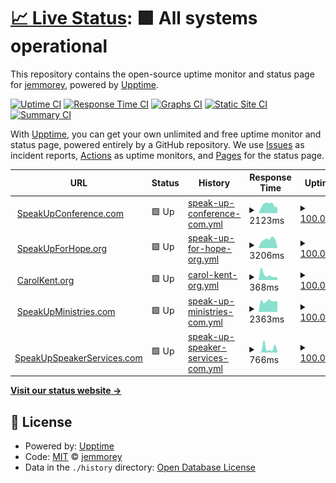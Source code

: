 # [📈 Live Status](https://jemmorey.github.io//upptime): <!--live status--> **🟩 All systems operational**

This repository contains the open-source uptime monitor and status page for [jemmorey](https://jemmorey.github.io//upptime), powered by [Upptime](https://github.com/upptime/upptime).

[![Uptime CI](https://github.com/jemmorey//upptime/workflows/Uptime%20CI/badge.svg)](https://github.com/jemmorey//upptime/actions?query=workflow%3A%22Uptime+CI%22)
[![Response Time CI](https://github.com/jemmorey//upptime/workflows/Response%20Time%20CI/badge.svg)](https://github.com/jemmorey//upptime/actions?query=workflow%3A%22Response+Time+CI%22)
[![Graphs CI](https://github.com/jemmorey//upptime/workflows/Graphs%20CI/badge.svg)](https://github.com/jemmorey//upptime/actions?query=workflow%3A%22Graphs+CI%22)
[![Static Site CI](https://github.com/jemmorey//upptime/workflows/Static%20Site%20CI/badge.svg)](https://github.com/jemmorey//upptime/actions?query=workflow%3A%22Static+Site+CI%22)
[![Summary CI](https://github.com/jemmorey//upptime/workflows/Summary%20CI/badge.svg)](https://github.com/jemmorey//upptime/actions?query=workflow%3A%22Summary+CI%22)

With [Upptime](https://upptime.js.org), you can get your own unlimited and free uptime monitor and status page, powered entirely by a GitHub repository. We use [Issues](https://github.com/jemmorey//upptime/issues) as incident reports, [Actions](https://github.com/jemmorey//upptime/actions) as uptime monitors, and [Pages](https://jemmorey.github.io//upptime) for the status page.

<!--start: status pages-->
<!-- This summary is generated by Upptime (https://github.com/upptime/upptime) -->
<!-- Do not edit this manually, your changes will be overwritten -->
<!-- prettier-ignore -->
| URL | Status | History | Response Time | Uptime |
| --- | ------ | ------- | ------------- | ------ |
| <img alt="" src="https://icons.duckduckgo.com/ip3/www.speakupconference.com.ico" height="13"> [SpeakUpConference.com](https://www.speakupconference.com) | 🟩 Up | [speak-up-conference-com.yml](https://github.com/jemmorey/upptime/commits/HEAD/history/speak-up-conference-com.yml) | <details><summary><img alt="Response time graph" src="./graphs/speak-up-conference-com/response-time-week.png" height="20"> 2123ms</summary><br><a href="https://jemmorey.github.io/upptime/history/speak-up-conference-com"><img alt="Response time 3623" src="https://img.shields.io/endpoint?url=https%3A%2F%2Fraw.githubusercontent.com%2Fjemmorey%2Fupptime%2FHEAD%2Fapi%2Fspeak-up-conference-com%2Fresponse-time.json"></a><br><a href="https://jemmorey.github.io/upptime/history/speak-up-conference-com"><img alt="24-hour response time 4470" src="https://img.shields.io/endpoint?url=https%3A%2F%2Fraw.githubusercontent.com%2Fjemmorey%2Fupptime%2FHEAD%2Fapi%2Fspeak-up-conference-com%2Fresponse-time-day.json"></a><br><a href="https://jemmorey.github.io/upptime/history/speak-up-conference-com"><img alt="7-day response time 2123" src="https://img.shields.io/endpoint?url=https%3A%2F%2Fraw.githubusercontent.com%2Fjemmorey%2Fupptime%2FHEAD%2Fapi%2Fspeak-up-conference-com%2Fresponse-time-week.json"></a><br><a href="https://jemmorey.github.io/upptime/history/speak-up-conference-com"><img alt="30-day response time 1826" src="https://img.shields.io/endpoint?url=https%3A%2F%2Fraw.githubusercontent.com%2Fjemmorey%2Fupptime%2FHEAD%2Fapi%2Fspeak-up-conference-com%2Fresponse-time-month.json"></a><br><a href="https://jemmorey.github.io/upptime/history/speak-up-conference-com"><img alt="1-year response time 2432" src="https://img.shields.io/endpoint?url=https%3A%2F%2Fraw.githubusercontent.com%2Fjemmorey%2Fupptime%2FHEAD%2Fapi%2Fspeak-up-conference-com%2Fresponse-time-year.json"></a></details> | <details><summary><a href="https://jemmorey.github.io/upptime/history/speak-up-conference-com">100.00%</a></summary><a href="https://jemmorey.github.io/upptime/history/speak-up-conference-com"><img alt="All-time uptime 99.59%" src="https://img.shields.io/endpoint?url=https%3A%2F%2Fraw.githubusercontent.com%2Fjemmorey%2Fupptime%2FHEAD%2Fapi%2Fspeak-up-conference-com%2Fuptime.json"></a><br><a href="https://jemmorey.github.io/upptime/history/speak-up-conference-com"><img alt="24-hour uptime 100.00%" src="https://img.shields.io/endpoint?url=https%3A%2F%2Fraw.githubusercontent.com%2Fjemmorey%2Fupptime%2FHEAD%2Fapi%2Fspeak-up-conference-com%2Fuptime-day.json"></a><br><a href="https://jemmorey.github.io/upptime/history/speak-up-conference-com"><img alt="7-day uptime 100.00%" src="https://img.shields.io/endpoint?url=https%3A%2F%2Fraw.githubusercontent.com%2Fjemmorey%2Fupptime%2FHEAD%2Fapi%2Fspeak-up-conference-com%2Fuptime-week.json"></a><br><a href="https://jemmorey.github.io/upptime/history/speak-up-conference-com"><img alt="30-day uptime 99.77%" src="https://img.shields.io/endpoint?url=https%3A%2F%2Fraw.githubusercontent.com%2Fjemmorey%2Fupptime%2FHEAD%2Fapi%2Fspeak-up-conference-com%2Fuptime-month.json"></a><br><a href="https://jemmorey.github.io/upptime/history/speak-up-conference-com"><img alt="1-year uptime 99.80%" src="https://img.shields.io/endpoint?url=https%3A%2F%2Fraw.githubusercontent.com%2Fjemmorey%2Fupptime%2FHEAD%2Fapi%2Fspeak-up-conference-com%2Fuptime-year.json"></a></details>
| <img alt="" src="https://icons.duckduckgo.com/ip3/www.speakupforhope.org.ico" height="13"> [SpeakUpForHope.org](https://www.speakupforhope.org) | 🟩 Up | [speak-up-for-hope-org.yml](https://github.com/jemmorey/upptime/commits/HEAD/history/speak-up-for-hope-org.yml) | <details><summary><img alt="Response time graph" src="./graphs/speak-up-for-hope-org/response-time-week.png" height="20"> 3206ms</summary><br><a href="https://jemmorey.github.io/upptime/history/speak-up-for-hope-org"><img alt="Response time 3015" src="https://img.shields.io/endpoint?url=https%3A%2F%2Fraw.githubusercontent.com%2Fjemmorey%2Fupptime%2FHEAD%2Fapi%2Fspeak-up-for-hope-org%2Fresponse-time.json"></a><br><a href="https://jemmorey.github.io/upptime/history/speak-up-for-hope-org"><img alt="24-hour response time 3672" src="https://img.shields.io/endpoint?url=https%3A%2F%2Fraw.githubusercontent.com%2Fjemmorey%2Fupptime%2FHEAD%2Fapi%2Fspeak-up-for-hope-org%2Fresponse-time-day.json"></a><br><a href="https://jemmorey.github.io/upptime/history/speak-up-for-hope-org"><img alt="7-day response time 3206" src="https://img.shields.io/endpoint?url=https%3A%2F%2Fraw.githubusercontent.com%2Fjemmorey%2Fupptime%2FHEAD%2Fapi%2Fspeak-up-for-hope-org%2Fresponse-time-week.json"></a><br><a href="https://jemmorey.github.io/upptime/history/speak-up-for-hope-org"><img alt="30-day response time 2686" src="https://img.shields.io/endpoint?url=https%3A%2F%2Fraw.githubusercontent.com%2Fjemmorey%2Fupptime%2FHEAD%2Fapi%2Fspeak-up-for-hope-org%2Fresponse-time-month.json"></a><br><a href="https://jemmorey.github.io/upptime/history/speak-up-for-hope-org"><img alt="1-year response time 3265" src="https://img.shields.io/endpoint?url=https%3A%2F%2Fraw.githubusercontent.com%2Fjemmorey%2Fupptime%2FHEAD%2Fapi%2Fspeak-up-for-hope-org%2Fresponse-time-year.json"></a></details> | <details><summary><a href="https://jemmorey.github.io/upptime/history/speak-up-for-hope-org">100.00%</a></summary><a href="https://jemmorey.github.io/upptime/history/speak-up-for-hope-org"><img alt="All-time uptime 99.81%" src="https://img.shields.io/endpoint?url=https%3A%2F%2Fraw.githubusercontent.com%2Fjemmorey%2Fupptime%2FHEAD%2Fapi%2Fspeak-up-for-hope-org%2Fuptime.json"></a><br><a href="https://jemmorey.github.io/upptime/history/speak-up-for-hope-org"><img alt="24-hour uptime 100.00%" src="https://img.shields.io/endpoint?url=https%3A%2F%2Fraw.githubusercontent.com%2Fjemmorey%2Fupptime%2FHEAD%2Fapi%2Fspeak-up-for-hope-org%2Fuptime-day.json"></a><br><a href="https://jemmorey.github.io/upptime/history/speak-up-for-hope-org"><img alt="7-day uptime 100.00%" src="https://img.shields.io/endpoint?url=https%3A%2F%2Fraw.githubusercontent.com%2Fjemmorey%2Fupptime%2FHEAD%2Fapi%2Fspeak-up-for-hope-org%2Fuptime-week.json"></a><br><a href="https://jemmorey.github.io/upptime/history/speak-up-for-hope-org"><img alt="30-day uptime 99.77%" src="https://img.shields.io/endpoint?url=https%3A%2F%2Fraw.githubusercontent.com%2Fjemmorey%2Fupptime%2FHEAD%2Fapi%2Fspeak-up-for-hope-org%2Fuptime-month.json"></a><br><a href="https://jemmorey.github.io/upptime/history/speak-up-for-hope-org"><img alt="1-year uptime 99.88%" src="https://img.shields.io/endpoint?url=https%3A%2F%2Fraw.githubusercontent.com%2Fjemmorey%2Fupptime%2FHEAD%2Fapi%2Fspeak-up-for-hope-org%2Fuptime-year.json"></a></details>
| <img alt="" src="https://icons.duckduckgo.com/ip3/carolkent.org.ico" height="13"> [CarolKent.org](https://carolkent.org) | 🟩 Up | [carol-kent-org.yml](https://github.com/jemmorey/upptime/commits/HEAD/history/carol-kent-org.yml) | <details><summary><img alt="Response time graph" src="./graphs/carol-kent-org/response-time-week.png" height="20"> 368ms</summary><br><a href="https://jemmorey.github.io/upptime/history/carol-kent-org"><img alt="Response time 452" src="https://img.shields.io/endpoint?url=https%3A%2F%2Fraw.githubusercontent.com%2Fjemmorey%2Fupptime%2FHEAD%2Fapi%2Fcarol-kent-org%2Fresponse-time.json"></a><br><a href="https://jemmorey.github.io/upptime/history/carol-kent-org"><img alt="24-hour response time 245" src="https://img.shields.io/endpoint?url=https%3A%2F%2Fraw.githubusercontent.com%2Fjemmorey%2Fupptime%2FHEAD%2Fapi%2Fcarol-kent-org%2Fresponse-time-day.json"></a><br><a href="https://jemmorey.github.io/upptime/history/carol-kent-org"><img alt="7-day response time 368" src="https://img.shields.io/endpoint?url=https%3A%2F%2Fraw.githubusercontent.com%2Fjemmorey%2Fupptime%2FHEAD%2Fapi%2Fcarol-kent-org%2Fresponse-time-week.json"></a><br><a href="https://jemmorey.github.io/upptime/history/carol-kent-org"><img alt="30-day response time 567" src="https://img.shields.io/endpoint?url=https%3A%2F%2Fraw.githubusercontent.com%2Fjemmorey%2Fupptime%2FHEAD%2Fapi%2Fcarol-kent-org%2Fresponse-time-month.json"></a><br><a href="https://jemmorey.github.io/upptime/history/carol-kent-org"><img alt="1-year response time 448" src="https://img.shields.io/endpoint?url=https%3A%2F%2Fraw.githubusercontent.com%2Fjemmorey%2Fupptime%2FHEAD%2Fapi%2Fcarol-kent-org%2Fresponse-time-year.json"></a></details> | <details><summary><a href="https://jemmorey.github.io/upptime/history/carol-kent-org">100.00%</a></summary><a href="https://jemmorey.github.io/upptime/history/carol-kent-org"><img alt="All-time uptime 99.94%" src="https://img.shields.io/endpoint?url=https%3A%2F%2Fraw.githubusercontent.com%2Fjemmorey%2Fupptime%2FHEAD%2Fapi%2Fcarol-kent-org%2Fuptime.json"></a><br><a href="https://jemmorey.github.io/upptime/history/carol-kent-org"><img alt="24-hour uptime 100.00%" src="https://img.shields.io/endpoint?url=https%3A%2F%2Fraw.githubusercontent.com%2Fjemmorey%2Fupptime%2FHEAD%2Fapi%2Fcarol-kent-org%2Fuptime-day.json"></a><br><a href="https://jemmorey.github.io/upptime/history/carol-kent-org"><img alt="7-day uptime 100.00%" src="https://img.shields.io/endpoint?url=https%3A%2F%2Fraw.githubusercontent.com%2Fjemmorey%2Fupptime%2FHEAD%2Fapi%2Fcarol-kent-org%2Fuptime-week.json"></a><br><a href="https://jemmorey.github.io/upptime/history/carol-kent-org"><img alt="30-day uptime 99.84%" src="https://img.shields.io/endpoint?url=https%3A%2F%2Fraw.githubusercontent.com%2Fjemmorey%2Fupptime%2FHEAD%2Fapi%2Fcarol-kent-org%2Fuptime-month.json"></a><br><a href="https://jemmorey.github.io/upptime/history/carol-kent-org"><img alt="1-year uptime 99.94%" src="https://img.shields.io/endpoint?url=https%3A%2F%2Fraw.githubusercontent.com%2Fjemmorey%2Fupptime%2FHEAD%2Fapi%2Fcarol-kent-org%2Fuptime-year.json"></a></details>
| <img alt="" src="https://icons.duckduckgo.com/ip3/www.speakupministries.com.ico" height="13"> [SpeakUpMinistries.com](https://www.speakupministries.com) | 🟩 Up | [speak-up-ministries-com.yml](https://github.com/jemmorey/upptime/commits/HEAD/history/speak-up-ministries-com.yml) | <details><summary><img alt="Response time graph" src="./graphs/speak-up-ministries-com/response-time-week.png" height="20"> 2363ms</summary><br><a href="https://jemmorey.github.io/upptime/history/speak-up-ministries-com"><img alt="Response time 2480" src="https://img.shields.io/endpoint?url=https%3A%2F%2Fraw.githubusercontent.com%2Fjemmorey%2Fupptime%2FHEAD%2Fapi%2Fspeak-up-ministries-com%2Fresponse-time.json"></a><br><a href="https://jemmorey.github.io/upptime/history/speak-up-ministries-com"><img alt="24-hour response time 4031" src="https://img.shields.io/endpoint?url=https%3A%2F%2Fraw.githubusercontent.com%2Fjemmorey%2Fupptime%2FHEAD%2Fapi%2Fspeak-up-ministries-com%2Fresponse-time-day.json"></a><br><a href="https://jemmorey.github.io/upptime/history/speak-up-ministries-com"><img alt="7-day response time 2363" src="https://img.shields.io/endpoint?url=https%3A%2F%2Fraw.githubusercontent.com%2Fjemmorey%2Fupptime%2FHEAD%2Fapi%2Fspeak-up-ministries-com%2Fresponse-time-week.json"></a><br><a href="https://jemmorey.github.io/upptime/history/speak-up-ministries-com"><img alt="30-day response time 2181" src="https://img.shields.io/endpoint?url=https%3A%2F%2Fraw.githubusercontent.com%2Fjemmorey%2Fupptime%2FHEAD%2Fapi%2Fspeak-up-ministries-com%2Fresponse-time-month.json"></a><br><a href="https://jemmorey.github.io/upptime/history/speak-up-ministries-com"><img alt="1-year response time 2246" src="https://img.shields.io/endpoint?url=https%3A%2F%2Fraw.githubusercontent.com%2Fjemmorey%2Fupptime%2FHEAD%2Fapi%2Fspeak-up-ministries-com%2Fresponse-time-year.json"></a></details> | <details><summary><a href="https://jemmorey.github.io/upptime/history/speak-up-ministries-com">100.00%</a></summary><a href="https://jemmorey.github.io/upptime/history/speak-up-ministries-com"><img alt="All-time uptime 99.83%" src="https://img.shields.io/endpoint?url=https%3A%2F%2Fraw.githubusercontent.com%2Fjemmorey%2Fupptime%2FHEAD%2Fapi%2Fspeak-up-ministries-com%2Fuptime.json"></a><br><a href="https://jemmorey.github.io/upptime/history/speak-up-ministries-com"><img alt="24-hour uptime 100.00%" src="https://img.shields.io/endpoint?url=https%3A%2F%2Fraw.githubusercontent.com%2Fjemmorey%2Fupptime%2FHEAD%2Fapi%2Fspeak-up-ministries-com%2Fuptime-day.json"></a><br><a href="https://jemmorey.github.io/upptime/history/speak-up-ministries-com"><img alt="7-day uptime 100.00%" src="https://img.shields.io/endpoint?url=https%3A%2F%2Fraw.githubusercontent.com%2Fjemmorey%2Fupptime%2FHEAD%2Fapi%2Fspeak-up-ministries-com%2Fuptime-week.json"></a><br><a href="https://jemmorey.github.io/upptime/history/speak-up-ministries-com"><img alt="30-day uptime 99.78%" src="https://img.shields.io/endpoint?url=https%3A%2F%2Fraw.githubusercontent.com%2Fjemmorey%2Fupptime%2FHEAD%2Fapi%2Fspeak-up-ministries-com%2Fuptime-month.json"></a><br><a href="https://jemmorey.github.io/upptime/history/speak-up-ministries-com"><img alt="1-year uptime 99.89%" src="https://img.shields.io/endpoint?url=https%3A%2F%2Fraw.githubusercontent.com%2Fjemmorey%2Fupptime%2FHEAD%2Fapi%2Fspeak-up-ministries-com%2Fuptime-year.json"></a></details>
| <img alt="" src="https://icons.duckduckgo.com/ip3/www.speakupspeakerservices.com.ico" height="13"> [SpeakUpSpeakerServices.com](https://www.speakupspeakerservices.com) | 🟩 Up | [speak-up-speaker-services-com.yml](https://github.com/jemmorey/upptime/commits/HEAD/history/speak-up-speaker-services-com.yml) | <details><summary><img alt="Response time graph" src="./graphs/speak-up-speaker-services-com/response-time-week.png" height="20"> 766ms</summary><br><a href="https://jemmorey.github.io/upptime/history/speak-up-speaker-services-com"><img alt="Response time 361" src="https://img.shields.io/endpoint?url=https%3A%2F%2Fraw.githubusercontent.com%2Fjemmorey%2Fupptime%2FHEAD%2Fapi%2Fspeak-up-speaker-services-com%2Fresponse-time.json"></a><br><a href="https://jemmorey.github.io/upptime/history/speak-up-speaker-services-com"><img alt="24-hour response time 205" src="https://img.shields.io/endpoint?url=https%3A%2F%2Fraw.githubusercontent.com%2Fjemmorey%2Fupptime%2FHEAD%2Fapi%2Fspeak-up-speaker-services-com%2Fresponse-time-day.json"></a><br><a href="https://jemmorey.github.io/upptime/history/speak-up-speaker-services-com"><img alt="7-day response time 766" src="https://img.shields.io/endpoint?url=https%3A%2F%2Fraw.githubusercontent.com%2Fjemmorey%2Fupptime%2FHEAD%2Fapi%2Fspeak-up-speaker-services-com%2Fresponse-time-week.json"></a><br><a href="https://jemmorey.github.io/upptime/history/speak-up-speaker-services-com"><img alt="30-day response time 470" src="https://img.shields.io/endpoint?url=https%3A%2F%2Fraw.githubusercontent.com%2Fjemmorey%2Fupptime%2FHEAD%2Fapi%2Fspeak-up-speaker-services-com%2Fresponse-time-month.json"></a><br><a href="https://jemmorey.github.io/upptime/history/speak-up-speaker-services-com"><img alt="1-year response time 359" src="https://img.shields.io/endpoint?url=https%3A%2F%2Fraw.githubusercontent.com%2Fjemmorey%2Fupptime%2FHEAD%2Fapi%2Fspeak-up-speaker-services-com%2Fresponse-time-year.json"></a></details> | <details><summary><a href="https://jemmorey.github.io/upptime/history/speak-up-speaker-services-com">100.00%</a></summary><a href="https://jemmorey.github.io/upptime/history/speak-up-speaker-services-com"><img alt="All-time uptime 99.92%" src="https://img.shields.io/endpoint?url=https%3A%2F%2Fraw.githubusercontent.com%2Fjemmorey%2Fupptime%2FHEAD%2Fapi%2Fspeak-up-speaker-services-com%2Fuptime.json"></a><br><a href="https://jemmorey.github.io/upptime/history/speak-up-speaker-services-com"><img alt="24-hour uptime 100.00%" src="https://img.shields.io/endpoint?url=https%3A%2F%2Fraw.githubusercontent.com%2Fjemmorey%2Fupptime%2FHEAD%2Fapi%2Fspeak-up-speaker-services-com%2Fuptime-day.json"></a><br><a href="https://jemmorey.github.io/upptime/history/speak-up-speaker-services-com"><img alt="7-day uptime 100.00%" src="https://img.shields.io/endpoint?url=https%3A%2F%2Fraw.githubusercontent.com%2Fjemmorey%2Fupptime%2FHEAD%2Fapi%2Fspeak-up-speaker-services-com%2Fuptime-week.json"></a><br><a href="https://jemmorey.github.io/upptime/history/speak-up-speaker-services-com"><img alt="30-day uptime 99.78%" src="https://img.shields.io/endpoint?url=https%3A%2F%2Fraw.githubusercontent.com%2Fjemmorey%2Fupptime%2FHEAD%2Fapi%2Fspeak-up-speaker-services-com%2Fuptime-month.json"></a><br><a href="https://jemmorey.github.io/upptime/history/speak-up-speaker-services-com"><img alt="1-year uptime 99.94%" src="https://img.shields.io/endpoint?url=https%3A%2F%2Fraw.githubusercontent.com%2Fjemmorey%2Fupptime%2FHEAD%2Fapi%2Fspeak-up-speaker-services-com%2Fuptime-year.json"></a></details>

<!--end: status pages-->

[**Visit our status website →**](https://jemmorey.github.io//upptime)

## 📄 License

- Powered by: [Upptime](https://github.com/upptime/upptime)
- Code: [MIT](./LICENSE) © [jemmorey](https://jemmorey.github.io//upptime)
- Data in the `./history` directory: [Open Database License](https://opendatacommons.org/licenses/odbl/1-0/)
